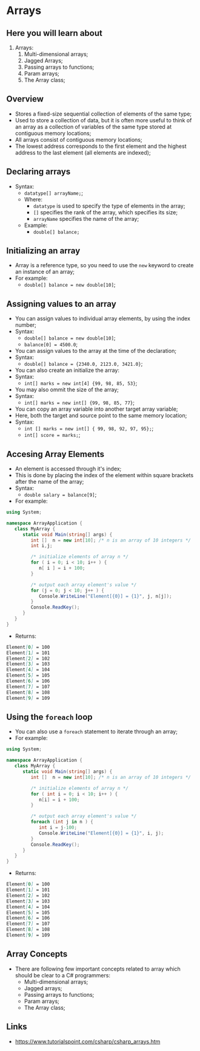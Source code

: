 # Arrays

## Here you will learn about

1. Arrays:
   1. Multi-dimensional arrays;
   2. Jagged Arrays;
   3. Passing arrays to functions;
   4. Param arrays;
   5. The Array class;

## Overview

- Stores a fixed-size sequential collection of elements of the same type;
- Used to store a collection of data, but it is often more useful to think of an array as a collection of variables of the same type stored at contiguous memory locations;
- All arrays consist of contiguous memory locations;
- The lowest address corresponds to the first element and the highest address to the last element (all elements are indexed);

## Declaring arrays

- Syntax:
  - `datatype[] arrayName;`;
  - Where:
    - `datatype` is used to specify the type of elements in the array;
    - `[]` specifies the rank of the array, which specifies its size;
    - `arrayName` specifies the name of the array;
  - Example:
    - `double[] balance;`

## Initializing an array

- Array is a reference type, so you need to use the `new` keyword to create an instance of an array;
- For example:
  - `double[] balance = new double[10]`;

## Assigning values to an array

- You can assign values to individual array elements, by using the index number;
- Syntax:
  - `double[] balance = new double[10]`;
  - `balance[0] = 4500.0`;
- You can assign values to the array at the time of the declaration;
- Syntax:
  - `double[] balance = {2340.0, 2123.0, 3421.0}`;
- You can also create an initialize the array:
- Syntax:
  - `int[] marks = new int[4] {99, 98, 85, 53}`;
- You may also ommit the size of the array;
- Syntax:
  - `int[] marks = new int[] {99, 98, 85, 77}`;
- You can copy an array variable into another target array variable;
- Here, both the target and source point to the same memory location;
- Syntax:
  - `int [] marks = new int[] { 99, 98, 92, 97, 95};`;
  - `int[] score = marks;`;

## Accesing Array Elements

- An element is accessed through it's index;
- This is done by placing the index of the element within square brackets after the name of the array;
- Syntax:
  - `double salary = balance[9]`;
- For example:

```c#
using System;

namespace ArrayApplication {
   class MyArray {
      static void Main(string[] args) {
         int []  n = new int[10]; /* n is an array of 10 integers */
         int i,j;

         /* initialize elements of array n */
         for ( i = 0; i < 10; i++ ) {
            n[ i ] = i + 100;
         }

         /* output each array element's value */
         for (j = 0; j < 10; j++ ) {
            Console.WriteLine("Element[{0}] = {1}", j, n[j]);
         }
         Console.ReadKey();
      }
   }
}
```

- Returns:

```markdown
Element[0] = 100
Element[1] = 101
Element[2] = 102
Element[3] = 103
Element[4] = 104
Element[5] = 105
Element[6] = 106
Element[7] = 107
Element[8] = 108
Element[9] = 109
```

## Using the `foreach` loop

- You can also use a `foreach` statement to iterate through an array;
- For example:

```c#
using System;

namespace ArrayApplication {
   class MyArray {
      static void Main(string[] args) {
         int []  n = new int[10]; /* n is an array of 10 integers */

         /* initialize elements of array n */
         for ( int i = 0; i < 10; i++ ) {
            n[i] = i + 100;
         }

         /* output each array element's value */
         foreach (int j in n ) {
            int i = j-100;
            Console.WriteLine("Element[{0}] = {1}", i, j);
         }
         Console.ReadKey();
      }
   }
}
```

- Returns:

```markdown
Element[0] = 100
Element[1] = 101
Element[2] = 102
Element[3] = 103
Element[4] = 104
Element[5] = 105
Element[6] = 106
Element[7] = 107
Element[8] = 108
Element[9] = 109
```

## Array Concepts

- There are following few important concepts related to array which should be clear to a C# programmers:
  - Multi-dimensional arrays;
  - Jagged arrays;
  - Passing arrays to functions;
  - Param arrays;
  - The Array class;

## Links

- <https://www.tutorialspoint.com/csharp/csharp_arrays.htm>
